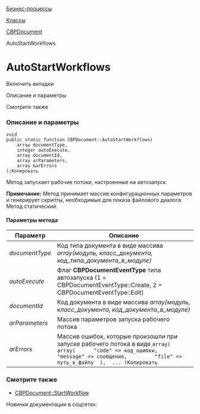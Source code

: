 [Бизнес-процессы](/api_help/bizproc/index.php)

[Классы](/api_help/bizproc/bizproc_classes/index.php)

[CBPDocument](/api_help/bizproc/bizproc_classes/CBPDocument/index.php)

AutoStartWorkflows

AutoStartWorkflows
==================

Включить вкладки

Описание и параметры

Смотрите также

### Описание и параметры

```
void
public static function CBPDocument::AutoStartWorkflows(
	array documentType,
	integer autoExecute,
	array documentId,
	array arParameters,
	array &arErrors
);Копировать
```

Метод запускает рабочие потоки, настроенные на автозапуск.

**Примечание:** Метод принимает массив конфигурационных параметров и генерирует скрипты, необходимые для показа файлового диалога. Метод статический.

#### Параметры метода

| Параметр | Описание |
| --- | --- |
| *documentType* | Код типа документа в виде массива *array(модуль, класс\_документа, код\_типа\_документа\_в\_модуле)* |
| *autoExecute* | Флаг **CBPDocumentEventType** типа автозапуска (1 = CBPDocumentEventType::Create, 2 = CBPDocumentEventType::Edit) |
| *documentId* | Код документа в виде массива *array(модуль, класс\_документа, код\_документа\_в\_модуле)* |
| *arParameters* | Массив параметров запуска рабочего потока |
| *arErrors* | Массив ошибок, которые произошли при запуске рабочего потока в виде  ``` array( 	array( 		"code" => код_ошибки, 		"message" => сообщение, 		"file" => путь_к_файлу 	), 	... )Копировать ``` |

### Смотрите также

* [CBPDocument::StartWorkflow](/api_help/bizproc/bizproc_classes/CBPDocument/StartWorkflow.php)

Новинки документации в соцсетях:
